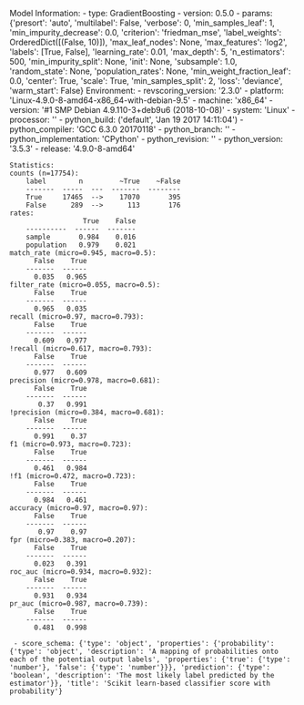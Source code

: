 Model Information:
	 - type: GradientBoosting
	 - version: 0.5.0
	 - params: {'presort': 'auto', 'multilabel': False, 'verbose': 0, 'min_samples_leaf': 1, 'min_impurity_decrease': 0.0, 'criterion': 'friedman_mse', 'label_weights': OrderedDict([(False, 10)]), 'max_leaf_nodes': None, 'max_features': 'log2', 'labels': [True, False], 'learning_rate': 0.01, 'max_depth': 5, 'n_estimators': 500, 'min_impurity_split': None, 'init': None, 'subsample': 1.0, 'random_state': None, 'population_rates': None, 'min_weight_fraction_leaf': 0.0, 'center': True, 'scale': True, 'min_samples_split': 2, 'loss': 'deviance', 'warm_start': False}
	Environment:
	 - revscoring_version: '2.3.0'
	 - platform: 'Linux-4.9.0-8-amd64-x86_64-with-debian-9.5'
	 - machine: 'x86_64'
	 - version: '#1 SMP Debian 4.9.110-3+deb9u6 (2018-10-08)'
	 - system: 'Linux'
	 - processor: ''
	 - python_build: ('default', 'Jan 19 2017 14:11:04')
	 - python_compiler: 'GCC 6.3.0 20170118'
	 - python_branch: ''
	 - python_implementation: 'CPython'
	 - python_revision: ''
	 - python_version: '3.5.3'
	 - release: '4.9.0-8-amd64'
	
	Statistics:
	counts (n=17754):
		label        n         ~True    ~False
		-------  -----  ---  -------  --------
		True     17465  -->    17070       395
		False      289  -->      113       176
	rates:
		              True    False
		----------  ------  -------
		sample       0.984    0.016
		population   0.979    0.021
	match_rate (micro=0.945, macro=0.5):
		  False    True
		-------  ------
		  0.035   0.965
	filter_rate (micro=0.055, macro=0.5):
		  False    True
		-------  ------
		  0.965   0.035
	recall (micro=0.97, macro=0.793):
		  False    True
		-------  ------
		  0.609   0.977
	!recall (micro=0.617, macro=0.793):
		  False    True
		-------  ------
		  0.977   0.609
	precision (micro=0.978, macro=0.681):
		  False    True
		-------  ------
		   0.37   0.991
	!precision (micro=0.384, macro=0.681):
		  False    True
		-------  ------
		  0.991    0.37
	f1 (micro=0.973, macro=0.723):
		  False    True
		-------  ------
		  0.461   0.984
	!f1 (micro=0.472, macro=0.723):
		  False    True
		-------  ------
		  0.984   0.461
	accuracy (micro=0.97, macro=0.97):
		  False    True
		-------  ------
		   0.97    0.97
	fpr (micro=0.383, macro=0.207):
		  False    True
		-------  ------
		  0.023   0.391
	roc_auc (micro=0.934, macro=0.932):
		  False    True
		-------  ------
		  0.931   0.934
	pr_auc (micro=0.987, macro=0.739):
		  False    True
		-------  ------
		  0.481   0.998
	
	 - score_schema: {'type': 'object', 'properties': {'probability': {'type': 'object', 'description': 'A mapping of probabilities onto each of the potential output labels', 'properties': {'true': {'type': 'number'}, 'false': {'type': 'number'}}}, 'prediction': {'type': 'boolean', 'description': 'The most likely label predicted by the estimator'}}, 'title': 'Scikit learn-based classifier score with probability'}

